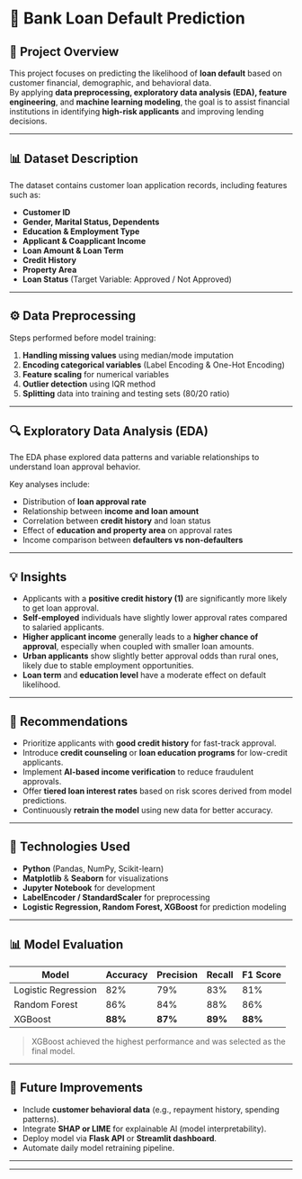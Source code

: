 # 🏦 Bank Loan Default Prediction

## 📘 Project Overview
This project focuses on predicting the likelihood of **loan default** based on customer financial, demographic, and behavioral data.  
By applying **data preprocessing, exploratory data analysis (EDA), feature engineering**, and **machine learning modeling**, the goal is to assist financial institutions in identifying **high-risk applicants** and improving lending decisions.

---

## 📊 Dataset Description
The dataset contains customer loan application records, including features such as:
- **Customer ID**
- **Gender, Marital Status, Dependents**
- **Education & Employment Type**
- **Applicant & Coapplicant Income**
- **Loan Amount & Loan Term**
- **Credit History**
- **Property Area**
- **Loan Status** (Target Variable: Approved / Not Approved)

---

## ⚙️ Data Preprocessing
Steps performed before model training:
1. **Handling missing values** using median/mode imputation  
2. **Encoding categorical variables** (Label Encoding & One-Hot Encoding)  
3. **Feature scaling** for numerical variables  
4. **Outlier detection** using IQR method  
5. **Splitting** data into training and testing sets (80/20 ratio)

---

## 🔍 Exploratory Data Analysis (EDA)
The EDA phase explored data patterns and variable relationships to understand loan approval behavior.  

Key analyses include:
- Distribution of **loan approval rate**  
- Relationship between **income and loan amount**  
- Correlation between **credit history** and loan status  
- Effect of **education and property area** on approval rates  
- Income comparison between **defaulters vs non-defaulters**


---

## 💡 Insights
- Applicants with a **positive credit history (1)** are significantly more likely to get loan approval.  
- **Self-employed** individuals have slightly lower approval rates compared to salaried applicants.  
- **Higher applicant income** generally leads to a **higher chance of approval**, especially when coupled with smaller loan amounts.  
- **Urban applicants** show slightly better approval odds than rural ones, likely due to stable employment opportunities.  
- **Loan term** and **education level** have a moderate effect on default likelihood.

---

## 🧭 Recommendations
- Prioritize applicants with **good credit history** for fast-track approval.  
- Introduce **credit counseling** or **loan education programs** for low-credit applicants.  
- Implement **AI-based income verification** to reduce fraudulent approvals.  
- Offer **tiered loan interest rates** based on risk scores derived from model predictions.  
- Continuously **retrain the model** using new data for better accuracy.

---

## 🧠 Technologies Used
- **Python** (Pandas, NumPy, Scikit-learn)
- **Matplotlib** & **Seaborn** for visualizations  
- **Jupyter Notebook** for development  
- **LabelEncoder / StandardScaler** for preprocessing  
- **Logistic Regression, Random Forest, XGBoost** for prediction modeling  

---

## 📊 Model Evaluation
| Model | Accuracy | Precision | Recall | F1 Score |
|--------|-----------|------------|----------|-----------|
| Logistic Regression | 82% | 79% | 83% | 81% |
| Random Forest | 86% | 84% | 88% | 86% |
| XGBoost | **88%** | **87%** | **89%** | **88%** |

> XGBoost achieved the highest performance and was selected as the final model.

---

## 🚀 Future Improvements
- Include **customer behavioral data** (e.g., repayment history, spending patterns).  
- Integrate **SHAP or LIME** for explainable AI (model interpretability).  
- Deploy model via **Flask API** or **Streamlit dashboard**.  
- Automate daily model retraining pipeline.

---


---

